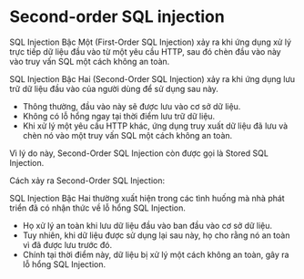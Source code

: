 # Second-order SQL injection

SQL Injection Bậc Một (First-Order SQL Injection) xảy ra khi ứng dụng xử lý trực tiếp dữ liệu đầu vào từ một yêu cầu HTTP, sau đó chèn đầu vào này vào truy vấn SQL một cách không an toàn.

SQL Injection Bậc Hai (Second-Order SQL Injection) xảy ra khi ứng dụng lưu trữ dữ liệu đầu vào của người dùng để sử dụng sau này.

- Thông thường, đầu vào này sẽ được lưu vào cơ sở dữ liệu.
- Không có lỗ hổng ngay tại thời điểm lưu trữ dữ liệu.
- Khi xử lý một yêu cầu HTTP khác, ứng dụng truy xuất dữ liệu đã lưu và chèn nó vào một truy vấn SQL một cách không an toàn.

Vì lý do này, Second-Order SQL Injection còn được gọi là Stored SQL Injection.

Cách xảy ra Second-Order SQL Injection:

SQL Injection Bậc Hai thường xuất hiện trong các tình huống mà nhà phát triển đã có nhận thức về lỗ hổng SQL Injection.

- Họ xử lý an toàn khi lưu dữ liệu đầu vào ban đầu vào cơ sở dữ liệu.
- Tuy nhiên, khi dữ liệu được sử dụng lại sau này, họ cho rằng nó an toàn vì đã được lưu trước đó.
- Chính tại thời điểm này, dữ liệu bị xử lý một cách không an toàn, gây ra lỗ hổng SQL Injection. 